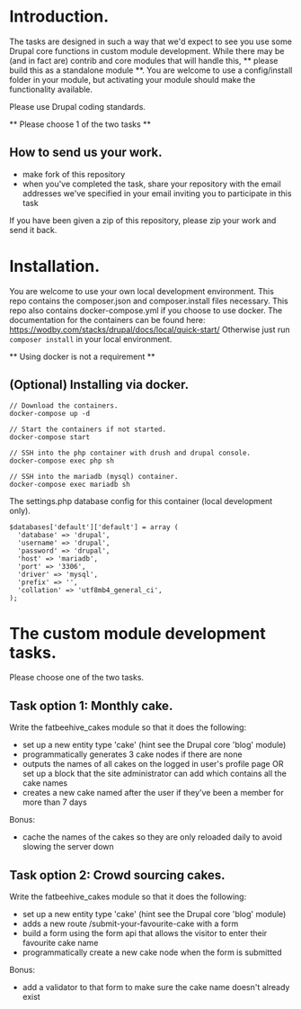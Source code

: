 # Introduction.

The tasks are designed in such a way that we'd expect to see you use some Drupal core functions in custom module development. While there may be (and in fact are) contrib and core modules that will handle this, ** please build this as a standalone module **. You are welcome to use a config/install folder in your module, but activating your module should make the functionality available.

Please use Drupal coding standards.

** Please choose 1 of the two tasks **

## How to send us your work.

*  make fork of this repository
*  when you've completed the task, share your repository with the email addresses we've specified in your email inviting you to participate in this task

If you have been given a zip of this repository, please zip your work and send it back.

# Installation.

You are welcome to use your own local development environment. This repo contains the composer.json and composer.install files necessary. This repo also contains docker-compose.yml if you choose to use docker. The documentation for the containers can be found here: https://wodby.com/stacks/drupal/docs/local/quick-start/
Otherwise just run `composer install` in your local environment.

** Using docker is not a requirement **

## (Optional) Installing via docker.

````
// Download the containers.
docker-compose up -d

// Start the containers if not started.
docker-compose start

// SSH into the php container with drush and drupal console.
docker-compose exec php sh

// SSH into the mariadb (mysql) container.
docker-compose exec mariadb sh
````

The settings.php database config for this container (local development only).

````
$databases['default']['default'] = array (
  'database' => 'drupal',
  'username' => 'drupal',
  'password' => 'drupal',
  'host' => 'mariadb',
  'port' => '3306',
  'driver' => 'mysql',
  'prefix' => '',
  'collation' => 'utf8mb4_general_ci',
);
````

# The custom module development tasks.

Please choose one of the two tasks.

## Task option 1: Monthly cake.

Write the fatbeehive_cakes module so that it does the following:

*  set up a new entity type 'cake' (hint see the Drupal core 'blog' module)
*  programmatically generates 3 cake nodes if there are none
*  outputs the names of all cakes on the logged in user's profile page OR set up a block that the site administrator can add which contains all the cake names
*  creates a new cake named after the user if they've been a member for more than 7 days

Bonus:

*  cache the names of the cakes so they are only reloaded daily to avoid slowing the server down

## Task option 2: Crowd sourcing cakes.

Write the fatbeehive_cakes module so that it does the following:

*  set up a new entity type 'cake' (hint see the Drupal core 'blog' module)
*  adds a new route /submit-your-favourite-cake with a form
*  build a form using the form api that allows the visitor to enter their favourite cake name
*  programmatically create a new cake node when the form is submitted

Bonus:

*  add a validator to that form to make sure the cake name doesn't already exist
